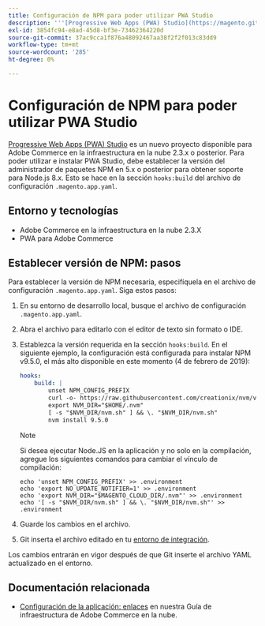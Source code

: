 ```yaml
---
title: Configuración de NPM para poder utilizar PWA Studio
description: '''[Progressive Web Apps (PWA) Studio](https://magento.github.io/pwa-studio/) es un nuevo proyecto disponible para Adobe Commerce en la infraestructura en la nube 2.3.x o posterior. Para poder utilizar e instalar PWA Studio, debe establecer la versión del administrador de paquetes NPM en 5.x o posterior para obtener soporte para Node.js 8.x. Esto se hace en la sección "hooks:build" del archivo de configuración ".magento.app.yaml".'
exl-id: 3854fc94-e8ad-45d8-bf3e-73462364220d
source-git-commit: 37ac9cca1f876a48092467aa38f2f2f013c83dd9
workflow-type: tm+mt
source-wordcount: '285'
ht-degree: 0%

---
```


# Configuración de NPM para poder utilizar PWA Studio

[Progressive Web Apps (PWA) Studio](https://magento.github.io/pwa-studio/) es un nuevo proyecto disponible para Adobe Commerce en la infraestructura en la nube 2.3.x o posterior. Para poder utilizar e instalar PWA Studio, debe establecer la versión del administrador de paquetes NPM en 5.x o posterior para obtener soporte para Node.js 8.x. Esto se hace en la sección `hooks:build` del archivo de configuración `.magento.app.yaml`.

## Entorno y tecnologías

* Adobe Commerce en la infraestructura en la nube 2.3.X
* PWA para Adobe Commerce

## Establecer versión de NPM: pasos

Para establecer la versión de NPM necesaria, especifíquela en el archivo de configuración `.magento.app.yaml`. Siga estos pasos:

1. En su entorno de desarrollo local, busque el archivo de configuración `.magento.app.yaml`.
1. Abra el archivo para editarlo con el editor de texto sin formato o IDE.
1. Establezca la versión requerida en la sección `hooks:build`. En el siguiente ejemplo, la configuración está configurada para instalar NPM v9.5.0, el más alto disponible en este momento (4 de febrero de 2019):

   ```yaml
   hooks:
       build: |
           unset NPM_CONFIG_PREFIX
           curl -o- https://raw.githubusercontent.com/creationix/nvm/v0.33.8/install.sh | bash
           export NVM_DIR="$HOME/.nvm"
           [ -s "$NVM_DIR/nvm.sh" ] && \. "$NVM_DIR/nvm.sh"
           nvm install 9.5.0
   ```

   >[!NOTE]
   >
   >Si desea ejecutar Node.JS en la aplicación y no solo en la compilación, agregue los siguientes comandos para cambiar el vínculo de compilación:
   > 
   > ```
   > echo 'unset NPM_CONFIG_PREFIX' >> .environment
   > echo 'export NO_UPDATE_NOTIFIER=1' >> .environment
   > echo 'export NVM_DIR="$MAGENTO_CLOUD_DIR/.nvm"' >> .environment
   > echo '[ -s "$NVM_DIR/nvm.sh" ] && \. "$NVM_DIR/nvm.sh"' >> .environment
   > ```

1. Guarde los cambios en el archivo.
1. Git inserta el archivo editado en tu [entorno de integración](/help/announcements/adobe-commerce-announcements/integration-environment-enhancement-request-pro-and-starter.md).

Los cambios entrarán en vigor después de que Git inserte el archivo YAML actualizado en el entorno.

## Documentación relacionada

* [Configuración de la aplicación: enlaces](https://experienceleague.adobe.com/docs/commerce-cloud-service/user-guide/configure/app/properties/hooks-property.html?lang=es) en nuestra Guía de infraestructura de Adobe Commerce en la nube.
